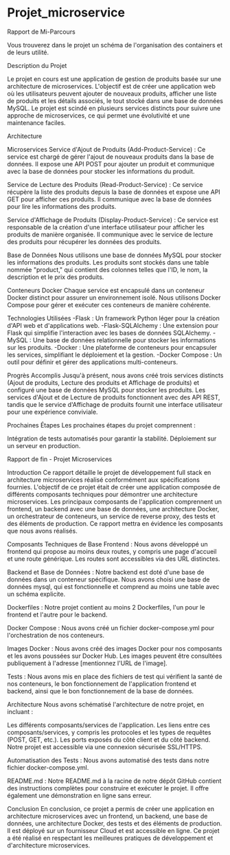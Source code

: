# Projet_microservice

Rapport de Mi-Parcours

Vous trouverez dans le projet un schéma de l'organisation des containers et de leurs utilité.

Description du Projet

Le projet en cours est une application de gestion de produits basée sur une architecture de microservices. L'objectif est de créer une application web où les utilisateurs peuvent ajouter de nouveaux produits, afficher une liste de produits et les détails associés, le tout stocké dans une base de données MySQL. Le projet est scindé en plusieurs services distincts pour suivre une approche de microservices, ce qui permet une évolutivité et une maintenance faciles.

Architecture

Microservices
Service d'Ajout de Produits (Add-Product-Service) : Ce service est chargé de gérer l'ajout de nouveaux produits dans la base de données. Il expose une API POST pour ajouter un produit et communique avec la base de données pour stocker les informations du produit.

Service de Lecture des Produits (Read-Product-Service) : Ce service récupère la liste des produits depuis la base de données et expose une API GET pour afficher ces produits. Il communique avec la base de données pour lire les informations des produits.

Service d'Affichage de Produits (Display-Product-Service) : Ce service est responsable de la création d'une interface utilisateur pour afficher les produits de manière organisée. Il communique avec le service de lecture des produits pour récupérer les données des produits.

Base de Données
Nous utilisons une base de données MySQL pour stocker les informations des produits. Les produits sont stockés dans une table nommée "product," qui contient des colonnes telles que l'ID, le nom, la description et le prix des produits.

Conteneurs Docker
Chaque service est encapsulé dans un conteneur Docker distinct pour assurer un environnement isolé. Nous utilisons Docker Compose pour gérer et exécuter ces conteneurs de manière cohérente.

Technologies Utilisées
    -Flask : Un framework Python léger pour la création d'API web et d'applications web.
    -Flask-SQLAlchemy : Une extension pour Flask qui simplifie l'interaction avec les bases de données SQLAlchemy.
    -MySQL : Une base de données relationnelle pour stocker les informations sur les produits.
    -Docker : Une plateforme de conteneurs pour encapsuler les services, simplifiant le déploiement et la gestion.
    -Docker Compose : Un outil pour définir et gérer des applications multi-conteneurs.

Progrès Accomplis
    Jusqu'à présent, nous avons créé trois services distincts (Ajout de produits, Lecture des produits et Affichage de produits) et configuré une base de données MySQL pour stocker les produits. Les services d'Ajout et de Lecture de produits fonctionnent avec des API REST, tandis que le service d'Affichage de produits fournit une interface utilisateur pour une expérience conviviale.

Prochaines Étapes
Les prochaines étapes du projet comprennent :

Intégration de tests automatisés pour garantir la stabilité.
Déploiement sur un serveur en production.


Rapport de fin - Projet Microservices

Introduction
Ce rapport détaille le projet de développement full stack en architecture microservices réalisé conformément aux spécifications fournies. L'objectif de ce projet était de créer une application composée de différents composants techniques pour démontrer une architecture microservices. Les principaux composants de l'application comprennent un frontend, un backend avec une base de données, une architecture Docker, un orchestrateur de conteneurs, un service de reverse proxy, des tests et des éléments de production. Ce rapport mettra en évidence les composants que nous avons réalisés.

Composants Techniques de Base
Frontend : Nous avons développé un frontend qui propose au moins deux routes, y compris une page d'accueil et une route générique. Les routes sont accessibles via des URL distinctes.

Backend et Base de Données : Notre backend est doté d'une base de données dans un conteneur spécifique. Nous avons choisi une base de données mysql, qui est fonctionnelle et comprend au moins une table avec un schéma explicite.

Dockerfiles : Notre projet contient au moins 2 Dockerfiles, l'un pour le frontend et l'autre pour le backend.

Docker Compose : Nous avons créé un fichier docker-compose.yml pour l'orchestration de nos conteneurs.

Images Docker : Nous avons créé des images Docker pour nos composants et les avons poussées sur Docker Hub. Les images peuvent être consultées publiquement à l'adresse [mentionnez l'URL de l'image].

Tests : Nous avons mis en place des fichiers de test qui vérifient la santé de nos conteneurs, le bon fonctionnement de l'application frontend et backend, ainsi que le bon fonctionnement de la base de données.

Architecture
Nous avons schématisé l'architecture de notre projet, en incluant :

Les différents composants/services de l'application.
Les liens entre ces composants/services, y compris les protocoles et les types de requêtes (POST, GET, etc.).
Les ports exposés du côté client et du côté backend.
Notre projet est accessible via une connexion sécurisée SSL/HTTPS.

Automatisation des Tests : Nous avons automatisé des tests dans notre fichier docker-compose.yml.


README.md : Notre README.md à la racine de notre dépôt GitHub contient des instructions complètes pour construire et exécuter le projet. Il offre également une démonstration en ligne sans erreur.

Conclusion
En conclusion, ce projet a permis de créer une application en architecture microservices avec un frontend, un backend, une base de données, une architecture Docker, des tests et des éléments de production. Il est déployé sur un fournisseur Cloud et est accessible en ligne. Ce projet a été réalisé en respectant les meilleures pratiques de développement et d'architecture microservices.